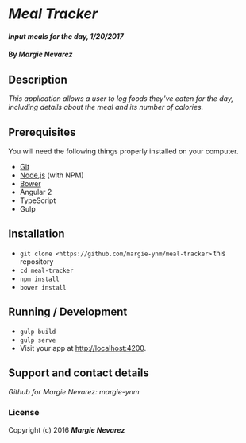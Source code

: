# _Meal Tracker_

#### _Input meals for the day, 1/20/2017_

#### By _**Margie Nevarez**_

## Description

_This application allows a user to log foods they've eaten for the day, including details about the meal and its number of calories._

## Prerequisites

You will need the following things properly installed on your computer.

* [Git](https://git-scm.com/)
* [Node.js](https://nodejs.org/) (with NPM)
* [Bower](https://bower.io/)
* Angular 2
* TypeScript
* Gulp

## Installation

* `git clone <https://github.com/margie-ynm/meal-tracker>` this repository
* `cd meal-tracker`
* `npm install`
* `bower install`


## Running / Development

* `gulp build`
* `gulp serve`
* Visit your app at [http://localhost:4200](http://localhost:4200).


## Support and contact details

_Github for Margie Nevarez: margie-ynm_

### License

Copyright (c) 2016 **_Margie Nevarez_**
